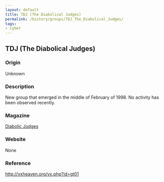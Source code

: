 ```yaml
---
layout: default
title: TDJ (The Diabolical Judges)
permalink: /history/groups/TDJ_The_Diabolical_Judges/
tags:
- cyber
---
```


## TDJ (The Diabolical Judges)

### Origin
Unknown

### Description
New group that emerged in the middle of February of 1998. No activity has been observed recently.

### Magazine
[Diabolic Judges](http://vxheaven.org/vx.php?id=zd02)

### Website
None

### Reference
http://vxheaven.org/vx.php?id=gt01
